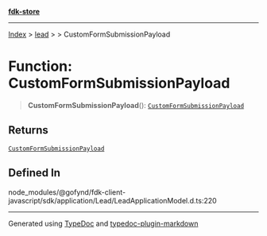[**fdk-store**](../../../README.md)
***

[Index](../../../API.md) > [lead](../../README.md) > [<internal>](../README.md) > CustomFormSubmissionPayload

# Function: CustomFormSubmissionPayload

> **CustomFormSubmissionPayload**(): [`CustomFormSubmissionPayload`](../type-aliases/type-alias.CustomFormSubmissionPayload.md)

## Returns

[`CustomFormSubmissionPayload`](../type-aliases/type-alias.CustomFormSubmissionPayload.md)

## Defined In

node\_modules/@gofynd/fdk-client-javascript/sdk/application/Lead/LeadApplicationModel.d.ts:220

***
Generated using [TypeDoc](https://typedoc.org/) and [typedoc-plugin-markdown](https://www.npmjs.com/package/typedoc-plugin-markdown)
